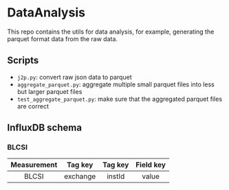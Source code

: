 # DataAnalysis

This repo contains the utils for data analysis, for example, generating the parquet format data from the raw data.

## Scripts

- `j2p.py`: convert raw json data to parquet
- `aggregate_parquet.py`: aggregate multiple small parquet files into less but larger parquet
files
- `test_aggregate_parquet.py`: make sure that the aggregated parquet files are correct



## InfluxDB schema

### BLCSI

| Measurement | Tag key | Tag key | Field key |
| :---------: | :------: | :------: | :-------: |
| BLCSI | exchange | instId | value |


